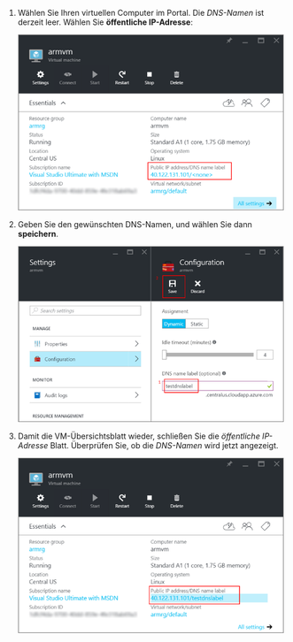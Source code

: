 
1. Wählen Sie Ihren virtuellen Computer im Portal. Die *DNS-Namen* ist derzeit leer. Wählen Sie **öffentliche IP-Adresse**:
   
   ![Klicken Sie auf die öffentliche IP-Adressressource im portal](./media/virtual-machines-common-portal-create-fqdn/locatePublicIP.PNG)

2. Geben Sie den gewünschten DNS-Namen, und wählen Sie dann **speichern**.
   
   ![Geben Sie einen DNS-namensbezeichnung für die öffentliche IP-Ressource](./media/virtual-machines-common-portal-create-fqdn/dnsNameLabel.PNG)
 

3. Damit die VM-Übersichtsblatt wieder, schließen Sie die *öffentliche IP-Adresse* Blatt. Überprüfen Sie, ob die *DNS-Namen* wird jetzt angezeigt.
   
   ![Vergewissern Sie sich, dass die neue DNS-Bezeichnung festgelegt ist](./media/virtual-machines-common-portal-create-fqdn/fqdnCreated.PNG)

